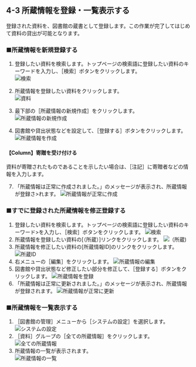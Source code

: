 4-3 所蔵情報を登録・一覧表示する
--------------------------------

登録された資料を、図書館の蔵書として登録します。この作業が完了してはじめて資料の貸出が可能となります。

### ■所蔵情報を新規登録する

1. 登録したい資料を検索します。トップページの検索語に登録したい資料のキーワードを入力し、［検索］ボタンをクリックします。  
   ![検索](assets/images/image_operation_111.png)
2. 所蔵情報を登録したい資料をクリックします。  
   ![資料](assets/images/image_operation_113.png)
5. 最下部の［所蔵情報の新規作成］をクリックします。  
   ![所蔵情報の新規作成](assets/images/image_operation_119.png)
6. 図書館や貸出状態などを設定して、［登録する］ボタンをクリックします。  
   ![所蔵情報を作成](assets/images/image_operation_121.png)

	<div class="alert alert-success">
<h4 class="alert-heading">【Column】寄贈を受け付ける</h4>
資料が寄贈されたものであることを示したい場合は、［注記］に寄贈者などの情報を入力します。
	</div>

7. 「所蔵情報は正常に作成されました。」のメッセージが表示され、所蔵情報が登録さ>れます。
   ![所蔵情報が正常に作成](assets/images/image_operation_121_2.png)

### ■すでに登録された所蔵情報を修正登録する

1. 登録したい資料を検索します。トップページの検索語に登録したい資料のキーワード>を入力し、［検索］ボタンをクリックします。
   ![検索](assets/images/image_operation_111_u.png)
2. 所蔵情報を登録したい資料の[（所蔵）]リンクをクリックします。
   ![（所蔵)](assets/images/image_operation_112_u.png)
3. 所蔵情報を修正したい資料の[所蔵情報ID]のリンクをクリックします。
   ![所蔵ID](assets/images/image_operation_113_u.png) 
5. 右メニューの［編集］をクリックします。
   ![所蔵情報の編集](assets/images/image_operation_114_u.png)
6. 図書館や貸出状態など修正したい部分を修正して、［登録する］ボタンをクリックします。
   ![所蔵情報を登録](assets/images/image_operation_121_u.png)
7. 「所蔵情報は正常に更新されました。」のメッセージが表示され、所蔵情報が登録されます。
   ![所蔵情報が正常に更新](assets/images/image_operation_121_2_u.png)

### ■所蔵情報を一覧表示する

1. ［図書館の管理］メニューから［システムの設定］を選択します。  
   ![システムの設定](assets/images/image_operation_122.jpg)
2. ［資料］グループの［全ての所蔵情報］をクリックします。  
   ![全ての所蔵情報](assets/images/image_operation_124.jpg)
3. 所蔵情報の一覧が表示されます。  
   ![所蔵情報の一覧](assets/images/image_operation_125.jpg)

